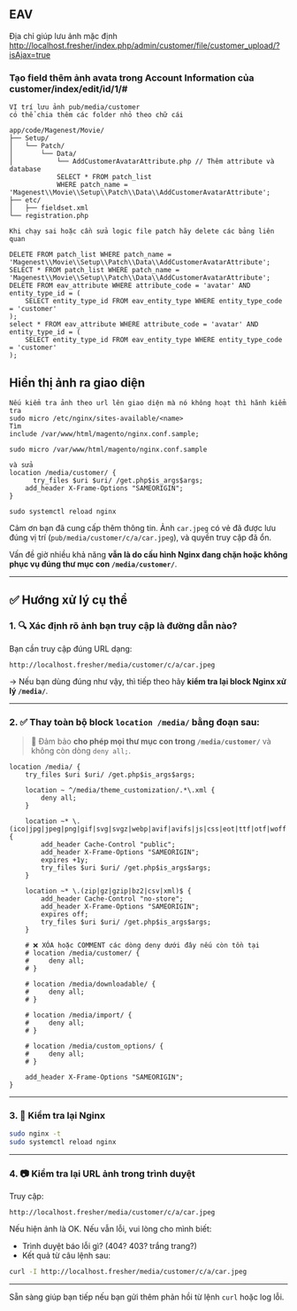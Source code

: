 ## EAV

Địa chỉ giúp lưu ảnh mặc định
http://localhost.fresher/index.php/admin/customer/file/customer_upload/?isAjax=true

### Tạo field thêm ảnh avata trong Account Information của customer/index/edit/id/1/#

``````
VỊ trí lưu ảnh pub/media/customer
có thể chia thêm các folder nhỏ theo chữ cái
``````

``````
app/code/Magenest/Movie/
├── Setup/
│   └── Patch/
│       └── Data/
│           └── AddCustomerAvatarAttribute.php // Thêm attribute và database 
            SELECT * FROM patch_list 
            WHERE patch_name = 'Magenest\\Movie\\Setup\\Patch\\Data\\AddCustomerAvatarAttribute';
├── etc/
│   ├── fieldset.xml
└── registration.php
``````

``````
Khi chạy sai hoặc cần sửa logic file patch hãy delete các bảng liên quan

DELETE FROM patch_list WHERE patch_name = 'Magenest\\Movie\\Setup\\Patch\\Data\\AddCustomerAvatarAttribute';
SELECT * FROM patch_list WHERE patch_name = 'Magenest\\Movie\\Setup\\Patch\\Data\\AddCustomerAvatarAttribute';
DELETE FROM eav_attribute WHERE attribute_code = 'avatar' AND entity_type_id = (
    SELECT entity_type_id FROM eav_entity_type WHERE entity_type_code = 'customer'
);
select * FROM eav_attribute WHERE attribute_code = 'avatar' AND entity_type_id = (
    SELECT entity_type_id FROM eav_entity_type WHERE entity_type_code = 'customer'
);
``````

## Hiển thị ảnh ra giao diện

``````
Nếu kiểm tra ảnh theo url lên giao diện mà nó không hoạt thì hãnh kiểm tra 
sudo micro /etc/nginx/sites-available/<name>
Tìm 
include /var/www/html/magento/nginx.conf.sample;

sudo micro /var/www/html/magento/nginx.conf.sample

và sửa 
location /media/customer/ {
      try_files $uri $uri/ /get.php$is_args$args;
    add_header X-Frame-Options "SAMEORIGIN";
}

sudo systemctl reload nginx

``````

Cảm ơn bạn đã cung cấp thêm thông tin. Ảnh `car.jpeg` có vẻ đã được lưu đúng vị trí (`pub/media/customer/c/a/car.jpeg`),
và quyền truy cập đã ổn.

Vấn đề giờ nhiều khả năng **vẫn là do cấu hình Nginx đang chặn hoặc không phục vụ đúng thư mục con `/media/customer/`**.

---

## ✅ Hướng xử lý cụ thể

### 1. 🔍 Xác định rõ ảnh bạn truy cập là đường dẫn nào?

Bạn cần truy cập đúng URL dạng:

```
http://localhost.fresher/media/customer/c/a/car.jpeg
```

→ Nếu bạn dùng đúng như vậy, thì tiếp theo hãy **kiểm tra lại block Nginx xử lý `/media/`**.

---

### 2. ✅ Thay toàn bộ block `location /media/` bằng đoạn sau:

> 📌 Đảm bảo **cho phép mọi thư mục con trong `/media/customer/`** và không còn dòng `deny all;`.

```nginx
location /media/ {
    try_files $uri $uri/ /get.php$is_args$args;

    location ~ ^/media/theme_customization/.*\.xml {
        deny all;
    }

    location ~* \.(ico|jpg|jpeg|png|gif|svg|svgz|webp|avif|avifs|js|css|eot|ttf|otf|woff|woff2)$ {
        add_header Cache-Control "public";
        add_header X-Frame-Options "SAMEORIGIN";
        expires +1y;
        try_files $uri $uri/ /get.php$is_args$args;
    }

    location ~* \.(zip|gz|gzip|bz2|csv|xml)$ {
        add_header Cache-Control "no-store";
        add_header X-Frame-Options "SAMEORIGIN";
        expires off;
        try_files $uri $uri/ /get.php$is_args$args;
    }

    # ❌ XÓA hoặc COMMENT các dòng deny dưới đây nếu còn tồn tại
    # location /media/customer/ {
    #     deny all;
    # }

    # location /media/downloadable/ {
    #     deny all;
    # }

    # location /media/import/ {
    #     deny all;
    # }

    # location /media/custom_options/ {
    #     deny all;
    # }

    add_header X-Frame-Options "SAMEORIGIN";
}
```

---

### 3. 🚀 Kiểm tra lại Nginx

```bash
sudo nginx -t
sudo systemctl reload nginx
```

---

### 4. 📷 Kiểm tra lại URL ảnh trong trình duyệt

Truy cập:

```
http://localhost.fresher/media/customer/c/a/car.jpeg
```

Nếu hiện ảnh là OK. Nếu vẫn lỗi, vui lòng cho mình biết:

* Trình duyệt báo lỗi gì? (404? 403? trắng trang?)
* Kết quả từ câu lệnh sau:

```bash
curl -I http://localhost.fresher/media/customer/c/a/car.jpeg
```

---

Sẵn sàng giúp bạn tiếp nếu bạn gửi thêm phản hồi từ lệnh `curl` hoặc log lỗi.
